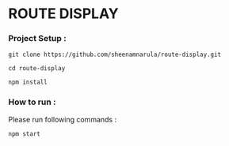 # ROUTE DISPLAY

### Project Setup : 

```
git clone https://github.com/sheenamnarula/route-display.git
```

```
cd route-display
```

```
npm install
```
### How to run :

Please run following commands :
```
npm start
```
